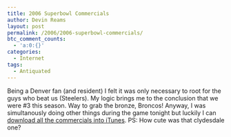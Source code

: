 ```yaml
---
title: 2006 Superbowl Commercials
author: Devin Reams
layout: post
permalink: /2006/2006-superbowl-commercials/
btc_comment_counts:
  - 'a:0:{}'
categories:
  - Internet
tags:
  - Antiquated
---
```

Being a Denver fan (and resident) I felt it was only necessary to root for the guys who beat us (Steelers). My logic brings me to the conclusion that we were #3 this season. Way to grab the bronze, Broncos! Anyway, I was simultanously doing other things during the game tonight but luckily I can [download all the commercials into iTunes][1]. PS: How cute was that clydesdale one?

 [1]: http://www.devlib.org/blog/2006/01/30/2006-super-bowl-commercials/
